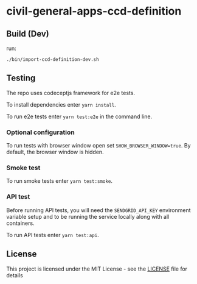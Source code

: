 # civil-general-apps-ccd-definition

## Build (Dev)

run:

```
./bin/import-ccd-definition-dev.sh
```
## Testing

The repo uses codeceptjs framework for e2e tests.

To install dependencies enter `yarn install`.

To run e2e tests enter `yarn test:e2e` in the command line.

### Optional configuration

To run tests with browser window open set `SHOW_BROWSER_WINDOW=true`. By default, the browser window is hidden.

### Smoke test

To run smoke tests enter `yarn test:smoke`.

### API test

Before running API tests, you will need the `SENDGRID_API_KEY` environment variable setup and to be running the service locally along with all containers.

To run API tests enter `yarn test:api`.

## License

This project is licensed under the MIT License - see the [LICENSE](LICENSE) file for details
